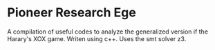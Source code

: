 # Pioneer Research Ege
A compilation of useful codes to analyze the generalized version if the Harary's XOX game.
Writen using c++. Uses the smt solver z3.
